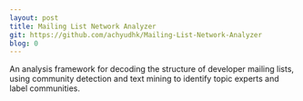 ```yaml
---
layout: post
title: Mailing List Network Analyzer
git: https://github.com/achyudhk/Mailing-List-Network-Analyzer
blog: 0
---
```


An analysis framework for decoding the structure of developer mailing lists, using community detection and text mining to identify topic experts and label communities.